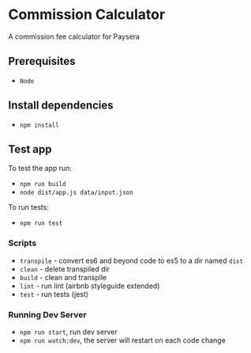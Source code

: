 # Commission Calculator

A commission fee calculator for Paysera

## Prerequisites

* `Node`

## Install dependencies

* `npm install`

## Test app

To test the app run:

* `npm run build`
* `node dist/app.js data/input.json`

To run tests:

* `npm run test`

### Scripts

* `transpile` - convert es6 and beyond code to es5 to a dir named `dist`
* `clean` - delete transpiled dir
* `build` - clean and transpile
* `lint` - run lint (airbnb styleguide extended)
* `test` - run tests (jest)

### Running Dev Server

* `npm run start`, run dev server
* `npm run watch:dev`, the server will restart on each code change


